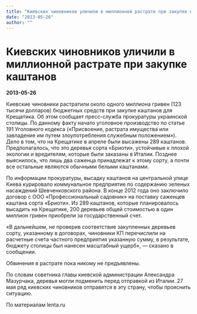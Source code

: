 ```yaml
---
title: "Киевских чиновников уличили в миллионной растрате при закупке каштанов"
date: "2013-05-26"
author: ""
---
```


# Киевских чиновников уличили в миллионной растрате при закупке каштанов

**2013-05-26** 

Киевские чиновники растратили около одного миллиона гривен (123 тысячи долларов) бюджетных средств при закупке каштанов для Крещатика. Об этом сообщает пресс-служба прокуратуры украинской столицы. По данному факту начато уголовное производство по статье 191 Уголовного кодекса («Присвоение, растрата имущества или завладение им путем злоупотребления служебным положением»). Дело в том, что на Крещатике в апреле были высажены 289 каштанов.  Предполагалось, что это деревья сорта «Бриоти», устойчивые к плохой  экологии и вредителям, которые были заказаны в Италии. Позднее  выяснилось, что лишь два саженца принадлежат к этому сорту, а почти все  остальные являются обычными белыми каштанами.



По информации прокуратуры, высадку каштанов на центральной улице Киева курировало коммунальное предприятие по содержанию зеленых насаждений Шевченковского района. В конце 2012 года оно заключило договор с ООО «Профессиональный садовник» на поставку саженцев каштана сорта «Бриоти». Из 289 каштанов, которые планировалось высадить на Крещатике, 200 деревьев общей стоимостью в один миллион гривен приобрели за государственный счет.



«В дальнейшем, не проверив соответствие закупленных деревьев сорту, указанному в договорах, чиновники КП перечислили на расчетные счета частного предприятия указанную сумму, в результате, бюджету столицы был нанесен масштабный ущерб», — сказано в сообщении.



Обвинения в растрате пока никому не предъявлены.

По словам советника главы киевской администрации Александра Мазурчака, деревья могли подменить перед отправкой из Италии. 27 мая ряд киевских чиновников отправятся в эту страну, чтобы прояснить ситуацию.

По материалам lenta.ru